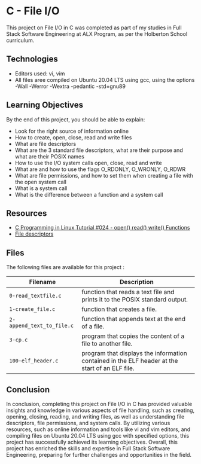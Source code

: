 # C - File I/O

This project on File I/O in C was completed as part of my studies in Full Stack Software Engineering at ALX Program, as per the Holberton School curriculum.

## Technologies

* Editors used: vi, vim
* All  files aree compiled on Ubuntu 20.04 LTS using gcc, using the options -Wall -Werror -Wextra -pedantic -std=gnu89


## Learning Objectives

By the end of this project, you should be able to explain:

* Look for the right source of information online
* How to create, open, close, read and write files
* What are file descriptors
* What are the 3 standard file descriptors, what are their purpose and what are their POSIX names
* How to use the I/O system calls open, close, read and write
* What are and how to use the flags O_RDONLY, O_WRONLY, O_RDWR
* What are file permissions, and how to set them when creating a file with the open system call
* What is a system call
* What is the difference between a function and a system call



## Resources

* <a href= "https://www.youtube.com/watch?v=e-srF6c3TJ8"> C Programming in Linux Tutorial #024 - open() read() write() Functions</a>
* <a href= "https://en.wikipedia.org/wiki/File_descriptor">File descriptors</a>



## Files
The following files are available for this project :

| Filename | Description |
| -------- | ----------- |
| `0-read_textfile.c`         |function that reads a text file and prints it to the POSIX standard output. |
| `1-create_file.c`           | function that creates a file.|
| `2-append_text_to_file.c`   |function that appends text at the end of a file. |
| `3-cp.c`                    |program that copies the content of a file to another file. |
| `100-elf_header.c`          |program that displays the information contained in the ELF header at the start of an ELF file. |



## Conclusion

In conclusion, completing this project on File I/O in C has provided valuable insights and knowledge in various aspects of file handling, such as creating, opening, closing, reading, and writing files, as well as understanding file descriptors, file permissions, and system calls. By utilizing various resources, such as online information and tools like vi and vim editors, and compiling files on Ubuntu 20.04 LTS using gcc with specified options, this project has successfully achieved its learning objectives. Overall, this project has enriched the skills and expertise in Full Stack Software Engineering, preparing for further challenges and opportunities in the field.

